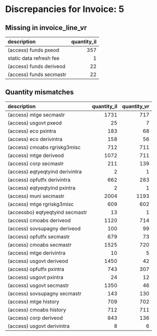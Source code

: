 # Discrepancies for Invoice: 5

## Missing in invoice_line_vr

| description             |   quantity_il |
|:------------------------|--------------:|
| (access) funds pxeod    |           357 |
| static data refresh fee |             1 |
| (access) funds deriveod |            22 |
| (access) funds secmastr |            22 |

## Quantity mismatches

| description                     |   quantity_il |   quantity_vr |
|:--------------------------------|--------------:|--------------:|
| (access) mtge secmastr          |          1731 |           717 |
| (access) usgovt pxeod           |            25 |             7 |
| (access) eco pxintra            |           183 |            68 |
| (access) eco derivintra         |           158 |            56 |
| (access) cmoabs rgriskg3misc    |           712 |           711 |
| (access) mtge deriveod          |          1072 |           711 |
| (access) corp secmastr          |           211 |           139 |
| (access) eqtyeqtyind derivintra |             2 |             1 |
| (access) opfutfx derivintra     |           662 |           283 |
| (access) eqtyeqtyind pxintra    |             2 |             1 |
| (access) muni secmastr          |          2004 |          1193 |
| (access) mtge rgriskg3misc      |           609 |           602 |
| (accessbo) eqtyeqtyind secmastr |            13 |             1 |
| (access) cmoabs deriveod        |          1120 |           714 |
| (access) sovsupagny deriveod    |           100 |            99 |
| (access) opfutfx secmastr       |           679 |            73 |
| (access) cmoabs secmastr        |          1525 |           720 |
| (access) mtge derivintra        |            10 |             5 |
| (access) usgovt deriveod        |          1450 |            42 |
| (access) opfutfx pxintra        |           743 |           307 |
| (access) usgovt pxintra         |            24 |            12 |
| (access) usgovt secmastr        |          1350 |            46 |
| (access) sovsupagny secmastr    |           143 |           130 |
| (access) mtge history           |           709 |           702 |
| (access) cmoabs history         |           712 |           711 |
| (access) corp deriveod          |           843 |           136 |
| (access) usgovt derivintra      |             8 |             6 |
